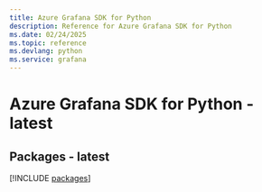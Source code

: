 ```yaml
---
title: Azure Grafana SDK for Python
description: Reference for Azure Grafana SDK for Python
ms.date: 02/24/2025
ms.topic: reference
ms.devlang: python
ms.service: grafana
---
```

# Azure Grafana SDK for Python - latest
## Packages - latest
[!INCLUDE [packages](grafana-index.md)]